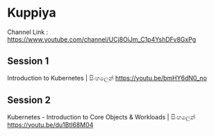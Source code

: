 # Kuppiya
Channel Link : https://www.youtube.com/channel/UCj8OiJm_C1p4YshDFv8GxPg

## Session 1
Introduction to Kubernetes | සිංහලෙන්
https://youtu.be/bmHY6dN0_no

## Session 2
Kubernetes - Introduction to Core Objects & Workloads | සිංහලෙන්
https://youtu.be/du1Btl68M04
